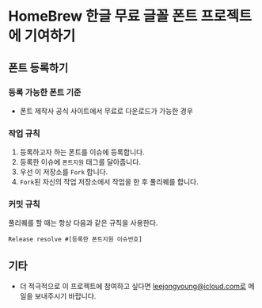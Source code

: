 # HomeBrew 한글 무료 글꼴 폰트 프로젝트에 기여하기

## 폰트 등록하기

### 등록 가능한 폰트 기준

- 폰트 제작사 공식 사이트에서 무료로 다운로드가 가능한 경우

### 작업 규칙

1. 등록하고자 하는 폰트를 이슈에 등록합니다.
2. 등록한 이슈에 `폰트지원` 태그를 달아줍니다.
3. 우선 이 저장소를 `Fork` 합니다.
4. `Fork`된 자신의 작업 저장소에서 작업을 한 후 풀리퀘를 합니다.

### 커밋 규칙

풀리퀘를 할 때는 항상 다음과 같은 규칙을 사용한다.

```
Release resolve #[등록한 폰트지원 이슈번호]
```

## 기타

- 더 적극적으로 이 프로젝트에 참여하고 싶다면 leejongyoung@icloud.com로 메일을 보내주시기 바랍니다.

